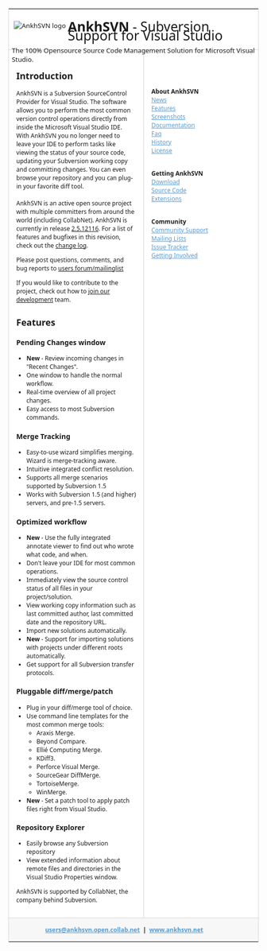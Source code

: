 <table id="content" style="font-family: 'Segoe UI',helvetica,arial; font-size: 12px; background-color: #fff; border: 1px solid #d5d5d5; border-collapse: collapse; padding: 0px; margin: 0px;">
<tbody>
<tr>
<td style="vertical-align: top; border-bottom: 1px solid #d5d5d5;" colspan="2">
<div style="font-size: 10pt; height: 76px; line-height: 135%;"><a id="banner-home" href="http://ankhsvn.open.collab.net/"><br /> <img style="float: left; border: 4px solid #fff;" src="http://ankhsvn.open.collab.net/images/ankhsvn-logo.png" alt="AnkhSVN logo" /></a>
<h1 style="font-weight: normal; font-size: 20pt; margin: 0 0 0 0; padding: 12px 6px; padding-top: 6px; display: block;"><span style="font-weight: bold;">AnkhSVN</span>&nbsp;- Subversion Support for Visual Studio</h1>
<span>The 100% Opensource Source Code Management Solution for Microsoft Visual Studio.</span></div>
</td>
</tr>
<tr>
<td style="vertical-align: top; padding: 15px;">
<div>
<h2>Introduction</h2>
<p>AnkhSVN is a Subversion SourceControl Provider for Visual Studio. The software allows you to perform the most common version control operations directly from inside the Microsoft Visual Studio IDE. With AnkhSVN you no longer need to leave your IDE to perform  tasks like viewing the status of your source code, updating your Subversion working copy and committing changes. You can even browse your repository and you can plug-in your favorite diff tool.<br /> <br /> AnkhSVN is an active open source project with multiple committers from around the world (including CollabNet). AnkhSVN is currently in release&nbsp;<a title="Download AnkhSvn 2.5" href="http://ankhsvn.net/downloads/2.5">2.5.12116</a>. For a list of features  and bugfixes in this revision, check out the&nbsp;<a href="http://ankhsvn.open.collab.net/ankhsvn/changelog/">change log</a>.</p>
<p>Please post questions, comments, and bug reports to&nbsp;<a href="http://ankhsvn.open.collab.net/ds/viewForumSummary.do?dsForumId=582" target="_blank">users forum/mailinglist</a></p>
<p>If you would like to contribute to the project, check out how to&nbsp;<a href="http://ankhsvn.open.collab.net/servlets/ProjectProcess?documentContainer=c5__How to become a committer">join our development</a>&nbsp;team.</p>
<h2>Features</h2>
<h3>Pending Changes window</h3>
<ul>
<li><strong>New</strong>&nbsp;- Review incoming changes in "Recent Changes". </li>
<li>One window to handle the normal workflow. </li>
<li>Real-time overview of all project changes. </li>
<li>Easy access to most Subversion commands. </li>
</ul>
<h3>Merge Tracking</h3>
<ul>
<li>Easy-to-use wizard simplifies merging. Wizard is merge-tracking aware. </li>
<li>Intuitive integrated conflict resolution. </li>
<li>Supports all merge scenarios supported by Subversion 1.5 </li>
<li>Works with Subversion 1.5 (and higher) servers, and pre-1.5 servers. </li>
</ul>
<h3>Optimized workflow</h3>
<ul>
<li><strong>New</strong>&nbsp;- Use the fully integrated annotate viewer to find out who wrote what code, and when. </li>
<li>Don't leave your IDE for most common operations. </li>
<li>Immediately view the source control status of all files in your project/solution. </li>
<li>View working copy information such as last committed author, last committed date and the repository URL. </li>
<li>Import new solutions automatically. </li>
<li><strong>New</strong>&nbsp;- Support for importing solutions with projects under different roots automatically. </li>
<li>Get support for all Subversion transfer protocols. </li>
</ul>
<h3>Pluggable diff/merge/patch</h3>
<ul>
<li>Plug in your diff/merge tool of choice. </li>
<li>Use command line templates for the most common merge tools:   
<ul>
<li>Araxis Merge. </li>
<li>Beyond Compare. </li>
<li>Elli&eacute; Computing Merge. </li>
<li>KDiff3. </li>
<li>Perforce Visual Merge. </li>
<li>SourceGear DiffMerge. </li>
<li>TortoiseMerge. </li>
<li>WinMerge. </li>
</ul>
</li>
<li><strong>New</strong>&nbsp;- Set a patch tool to apply patch files right from Visual Studio. </li>
</ul>
<h3>Repository Explorer</h3>
<ul>
<li>Easily browse any Subversion repository </li>
<li>View extended information about remote files and directories in the Visual Studio Properties window. </li>
</ul>
<p>AnkhSVN is supported by CollabNet, the company behind Subversion.</p>
</div>
</td>
<td style="vertical-align: top; padding: 15px; border-left: 1px solid #d5d5d5; width: 200px;">
<p style="font-size: 20px; color: #333; height: 30px; margin-top: 10px; margin-bottom: 20px; padding-left: 8px;">&nbsp;</p>
<strong>About AnkhSVN</strong>
<p style="margin: 0px;"><img src="/templates/images/materials_icon.gif" alt="" align="absmiddle" /><a style="text-decoration: underline; color: #5499d3;" href="http://ankhsvn.net/#news" target="_blank">News</a></p>
<p style="margin: 0px;"><img src="/templates/images/materials_icon.gif" alt="" align="absmiddle" /><a style="text-decoration: underline; color: #5499d3;" href="http://ankhsvn.net/ankhsvn/features" target="_blank">Features</a></p>
<p style="margin: 0px;"><img src="/templates/images/materials_icon.gif" alt="" align="absmiddle" /><a style="text-decoration: underline; color: #5499d3;" href="http://ankhsvn.net/ankhsvn/screenshots" target="_blank">Screenshots</a></p>
<p style="margin: 0px;"><img src="/templates/images/materials_icon.gif" alt="" align="absmiddle" /><a style="text-decoration: underline; color: #5499d3;" href="http://help.collab.net/index.jsp?topic=/com.collabnet.doc.anksvn_001/action/ankh_getting_started.html" target="_blank">Documentation</a></p>
<p style="margin: 0px;"><img src="/templates/images/materials_icon.gif" alt="" align="absmiddle" /><a style="text-decoration: underline; color: #5499d3;" href="http://ankhsvn.net/wiki" target="_blank">Faq</a></p>
<p style="margin: 0px;"><img src="/templates/images/materials_icon.gif" alt="" align="absmiddle" /><a style="text-decoration: underline; color: #5499d3;" href="http://ankhsvn.net/ankhsvn/history" target="_blank">History</a></p>
<p style="margin: 0px;"><img src="/templates/images/materials_icon.gif" alt="" align="absmiddle" /><a style="text-decoration: underline; color: #5499d3;" href="http://ankhsvn.net/ankhsvn/license" target="_blank">License</a></p>
<p style="color: #444; font-weight: bold; margin-bottom: 0px;">&nbsp;</p>
<strong>Getting AnkhSVN</strong>
<p style="margin: 0px;"><img src="/templates/images/materials_icon.gif" alt="" align="absmiddle" /><a style="text-decoration: underline; color: #5499d3;" href="http://ankhsvn.net/downloads" target="_blank">Download</a></p>
<p style="margin: 0px;"><img src="/templates/images/materials_icon.gif" alt="" align="absmiddle" /><a style="text-decoration: underline; color: #5499d3;" href="http://ankhsvn.net/source" target="_blank">Source Code</a></p>
<p style="margin: 0px;"><img src="/templates/images/materials_icon.gif" alt="" align="absmiddle" /><a style="text-decoration: underline; color: #5499d3;" href="http://ankhsvn.open.collab.net/ankhsvn/extensions" target="_blank">Extensions</a></p>
<p style="color: #444; font-weight: bold; margin-bottom: 0px;">&nbsp;</p>
<strong>Community</strong>
<p style="margin: 0px;"><img src="/templates/images/materials_icon.gif" alt="" align="absmiddle" /><a style="text-decoration: underline; color: #5499d3;" href="http://ankhsvn.open.collab.net/ankhsvn/support" target="_blank">Community Support</a></p>
<p style="margin: 0px;"><img src="/templates/images/materials_icon.gif" alt="" align="absmiddle" /><a style="text-decoration: underline; color: #5499d3;" href="http://ankhsvn.open.collab.net/ds/viewForumSummary.do?dsForumId=582" target="_blank">Mailing Lists</a></p>
<p style="margin: 0px;"><img src="/templates/images/materials_icon.gif" alt="" align="absmiddle" /><a style="text-decoration: underline; color: #5499d3;" href="http://ankhsvn.net/issues" target="_blank">Issue Tracker</a></p>
<p style="margin: 0px;"><img src="/templates/images/materials_icon.gif" alt="" align="absmiddle" /><a style="text-decoration: underline; color: #5499d3;" href="http://ankhsvn.open.collab.net/ankhsvn/contributing" target="_blank">Getting Involved</a></p>
<p style="color: #444; font-weight: bold; margin-bottom: 0px;">&nbsp;</p>
</td>
</tr>
<tr>
<td style="vertical-align: top; padding-top: 15px; padding-bottom: 15px; padding-left: 15px; padding-right: 40px; text-align: center; background-color: #f7f7f7; border-top: 1px solid #d5d5d5; font-weight: bold;" colspan="2"><a style="text-decoration: underline; color: #5499d3;" href="mailto:users@ankhsvn.open.collab.net?subject=VS-Gallery%20question%20about%20...">users@ankhsvn.open.collab.net</a> &nbsp;|&nbsp;&nbsp;<a style="text-decoration: underline; color: #5499d3;" href="http://ankhsvn.net/" target="_blank">www.ankhsvn.net</a>&nbsp;&nbsp;&nbsp;&nbsp;</td>
</tr>
</tbody>
</table>
